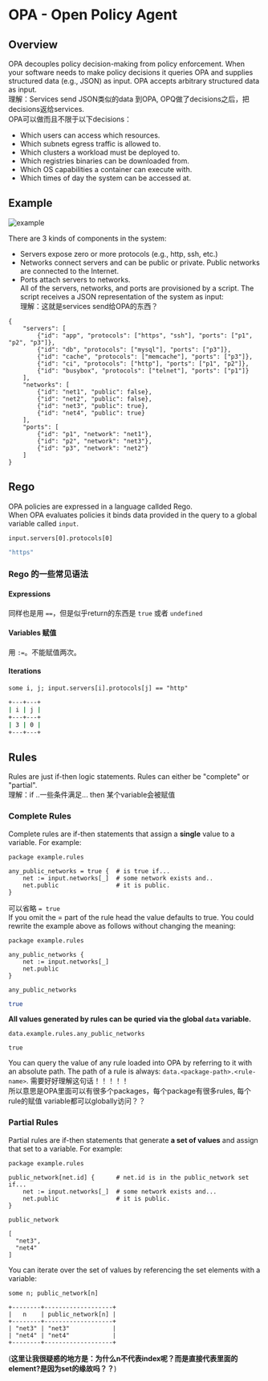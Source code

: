 # OPA - Open Policy Agent
## Overview
OPA decouples policy decision-making from policy enforcement. When your software needs to make policy decisions it queries OPA and supplies structured data (e.g., JSON) as input. OPA accepts arbitrary structured data as input.   
理解：Services send JSON类似的data 到OPA, OPQ做了decisions之后，把decisions返给services.   
OPA可以做而且不限于以下decisions：
- Which users can access which resources.
- Which subnets egress traffic is allowed to.
- Which clusters a workload must be deployed to.
- Which registries binaries can be downloaded from.
- Which OS capabilities a container can execute with.
- Which times of day the system can be accessed at.

## Example
![example](https://user-images.githubusercontent.com/36396754/102041966-92563500-3d85-11eb-9d34-7996913187e7.png)

There are 3 kinds of components in the system:
- Servers expose zero or more protocols (e.g., http, ssh, etc.)
- Networks connect servers and can be public or private. Public networks are connected to the Internet.
- Ports attach servers to networks.    
All of the servers, networks, and ports are provisioned by a script. The script receives a JSON representation of the system as input:    
理解：这就是services send给OPA的东西？
```
{
    "servers": [
        {"id": "app", "protocols": ["https", "ssh"], "ports": ["p1", "p2", "p3"]},
        {"id": "db", "protocols": ["mysql"], "ports": ["p3"]},
        {"id": "cache", "protocols": ["memcache"], "ports": ["p3"]},
        {"id": "ci", "protocols": ["http"], "ports": ["p1", "p2"]},
        {"id": "busybox", "protocols": ["telnet"], "ports": ["p1"]}
    ],
    "networks": [
        {"id": "net1", "public": false},
        {"id": "net2", "public": false},
        {"id": "net3", "public": true},
        {"id": "net4", "public": true}
    ],
    "ports": [
        {"id": "p1", "network": "net1"},
        {"id": "p2", "network": "net3"},
        {"id": "p3", "network": "net2"}
    ]
}
```
## Rego
OPA policies are expressed in a language callded Rego.   
When OPA evaluates policies it binds data provided in the query to a global variable called `input`.    
```rego
input.servers[0].protocols[0]
```
```bash
"https"
```
### Rego 的一些常见语法
#### Expressions 
同样也是用 `==`，但是似乎return的东西是 `true` 或者 `undefined`
#### Variables 赋值
用 `:=`。不能赋值两次。
#### Iterations
```rego
some i, j; input.servers[i].protocols[j] == "http"
```
```bash
+---+---+
| i | j |
+---+---+
| 3 | 0 |
+---+---+
```
## Rules
Rules are just if-then logic statements. Rules can either be "complete" or "partial".   
理解：if ..一些条件满足... then 某个variable会被赋值
### Complete Rules
Complete rules are if-then statements that assign a **single** value to a variable. For example:   
```rego
package example.rules

any_public_networks = true {  # is true if...
    net := input.networks[_]  # some network exists and..
    net.public                # it is public.
}
```
可以省略 `= true`    
If you omit the = <value> part of the rule head the value defaults to true. You could rewrite the example above as follows without changing the meaning:        

```rego
package example.rules

any_public_networks {
    net := input.networks[_]
    net.public
}
```
```rego
any_public_networks
```
```bash
true
```
**All values generated by rules can be quried via the global `data` variable.**   
```
data.example.rules.any_public_networks
```
```
true
```
You can query the value of any rule loaded into OPA by referring to it with an absolute path. The path of a rule is always: `data.<package-path>.<rule-name>`. 
需要好好理解这句话！！！！！    
所以意思是OPA里面可以有很多个packages，每个package有很多rules, 每个rule的赋值 variable都可以globally访问？？  
### Partial Rules
Partial rules are if-then statements that generate **a set of values** and assign that set to a variable. For example:   
```rego
package example.rules

public_network[net.id] {      # net.id is in the public_network set if...
    net := input.networks[_]  # some network exists and...
    net.public                # it is public.
}
```
```rego
public_network
```
```
[
  "net3",
  "net4"
]
```
You can iterate over the set of values by referencing the set elements with a variable:    
```rego
some n; public_network[n]
```
```
+--------+-------------------+
|   n    | public_network[n] |
+--------+-------------------+
| "net3" | "net3"            |
| "net4" | "net4"            |
+--------+-------------------+
```
(**这里让我很疑惑的地方是：为什么n不代表index呢？而是直接代表里面的element?是因为set的缘故吗？？**)   
